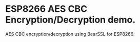 # ESP8266 AES CBC Encryption/Decryption demo.

AES CBC encryption/decryption using BearSSL for ESP8266. 
